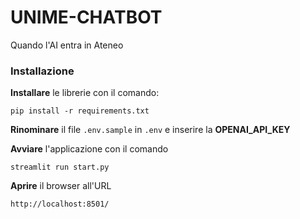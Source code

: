 # UNIME-CHATBOT

Quando l'AI entra in Ateneo


### Installazione

**Installare** le librerie con il comando: 

```
pip install -r requirements.txt
```

**Rinominare** il file `.env.sample` in `.env` e inserire la **OPENAI_API_KEY**

**Avviare** l'applicazione con il comando
```
streamlit run start.py
```

**Aprire** il browser all'URL 
```
http://localhost:8501/
```
